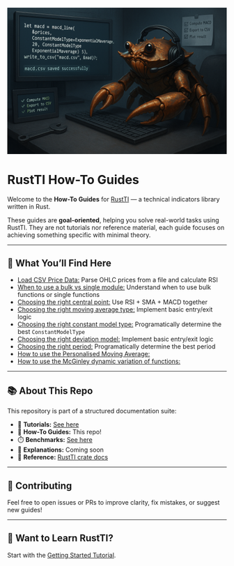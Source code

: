 ![RustTI-how-to-guides Banner](./assets/how-to-banner.png)

# RustTI How-To Guides

Welcome to the **How-To Guides** for [RustTI](https://github.com/0100101001010000/RustTI) — a technical indicators library written in Rust.

These guides are **goal-oriented**, helping you solve real-world tasks using RustTI. They are not tutorials nor reference material, each guide focuses on achieving something specific with minimal theory.

---

## 🧭 What You’ll Find Here

- [Load CSV Price Data:](./load_csv.md)  Parse OHLC prices from a file and calculate RSI 
- [When to use a bulk vs single module:](./bulk_vs_single.md) Understand when to use bulk functions or single functions
- [Choosing the right central point:](./)  Use RSI + SMA + MACD together 
- [Choosing the right moving average type:](./)  Implement basic entry/exit logic 
- [Choosing the right constant model type:](./choose_constant_type_model.md)  Programatically determine the best `ConstantModelType` 
- [Choosing the right deviation model:](./)  Implement basic entry/exit logic 
- [Choosing the right period:](./choose_period.md) Programatically determine the best period
- [How to use the Personalised Moving Average:](./)
- [How to use the McGinley dynamic variation of functions:](./) 

---

## 📚 About This Repo

This repository is part of a structured documentation suite:

- 📕 **Tutorials:** [See here](https://github.com/0100101001010000/RustTI-tutorials)
- 📘 **How-To Guides:** This repo!
- ⏱️ **Benchmarks:** [See here](github.com/0100101001010000/RustTI-benchmarks)
- 📙 **Explanations:** Coming soon
- 📗 **Reference:** [RustTI crate docs](https://docs.rs/rust_ti/latest/rust_ti/)

---

## 💬 Contributing

Feel free to open issues or PRs to improve clarity, fix mistakes, or suggest new guides!

---

## 🧠 Want to Learn RustTI?

Start with the [Getting Started Tutorial](https://github.com/0100101001010000/RustTI-tutorials/blob/main/getting_started.md).

